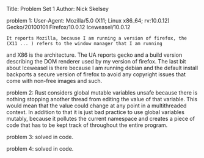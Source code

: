 Title: Problem Set 1
Author: Nick Skelsey

problem 1:
User-Agent: Mozilla/5.0 (X11; Linux x86_64; rv:10.0.12) Gecko/20100101 Firefox/10.0.12 Iceweasel/10.0.12

	It reports Mozilla, because I am running a version of firefox, the (X11 ... ) refers to the window manager that I am running
and X86 is the architecture. The UA reports gecko and a build version describing the DOM renderer used by my version of firefox.
The last bit about Iceweasel is there because I am running debian and the default install backports a secure version of firefox to avoid any copyright issues that come with non-free images and such.


problem 2:
     Rust considers global mutable variables unsafe because there is nothing stopping another thread from editing the value of that variable. This would mean that the value could change at any point in a multithreaded context.
In addition to that it is just bad practice to use global variables mutably, because it pollutes the current namespace and creates a piece of
code that has to be kept track of throughout the entire program.

problem 3:
	solved in code.	
	
problem 4:
	solved in code.
